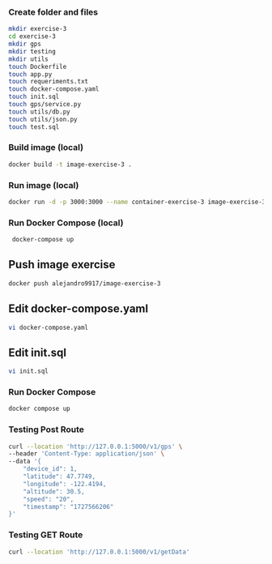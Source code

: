 ### Create folder and files
```bash
mkdir exercise-3
cd exercise-3
mkdir gps
mkdir testing
mkdir utils
touch Dockerfile
touch app.py
touch requeriments.txt
touch docker-compose.yaml
touch init.sql
touch gps/service.py
touch utils/db.py
touch utils/json.py
touch test.sql
```

### Build image (local)
```bash
docker build -t image-exercise-3 .
```

### Run image (local)
```bash
docker run -d -p 3000:3000 --name container-exercise-3 image-exercise-3
```

### Run Docker Compose (local)
```bash
 docker-compose up
```

## Push image exercise
```bash
docker push alejandro9917/image-exercise-3
```

## Edit docker-compose.yaml
```bash
vi docker-compose.yaml
```

## Edit init.sql 
```bash
vi init.sql
```

### Run Docker Compose
```bash
docker compose up
```

### Testing Post Route
```bash
curl --location 'http://127.0.0.1:5000/v1/gps' \
--header 'Content-Type: application/json' \
--data '{
    "device_id": 1,
    "latitude": 47.7749,
    "longitude": -122.4194,
    "altitude": 30.5,
    "speed": "20",
    "timestamp": "1727566206"    
}'
```

### Testing GET Route
```bash
curl --location 'http://127.0.0.1:5000/v1/getData'
```